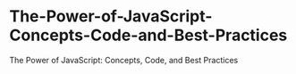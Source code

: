 # The-Power-of-JavaScript-Concepts-Code-and-Best-Practices
The Power of JavaScript: Concepts, Code, and Best Practices
